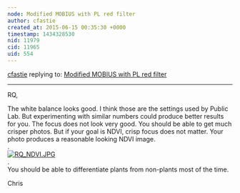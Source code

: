 ```yaml
---
node: Modified MOBIUS with PL red filter
author: cfastie
created_at: 2015-06-15 00:35:30 +0000
timestamp: 1434328530
nid: 11979
cid: 11965
uid: 554
---
```




[cfastie](../profile/cfastie) replying to: [Modified MOBIUS with PL red filter](../notes/RQ-05/06-15-2015/modified-mobius-with-pl-red-filter)

----
RQ, 

The white balance looks good. I think those are the settings used by Public Lab. But experimenting with similar numbers could produce better results for you.
The focus does not look very good. You should be able to get much crisper photos. But if your goal is NDVI, crisp focus does not matter.
Your photo produces a reasonable looking NDVI image.  
.  
[![RQ_NDVI.JPG](https://i.publiclab.org/system/images/photos/000/010/345/large/RQ_NDVI.JPG)](https://i.publiclab.org/system/images/photos/000/010/345/original/RQ_NDVI.JPG)  
.  
You should be able to differentiate plants from non-plants most of the time.

Chris